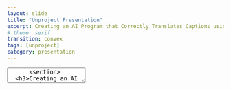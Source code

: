 ```yaml
---
layout: slide
title: "Unproject Presentation"
excerpt: Creating an AI Program that Correctly Translates Captions using Text Analysis for Digital Social Storytelling
# theme: serif
transition: convex
tags: [unproject]
category: presentation
---
```

<section data-markdown>
  <link rel="stylesheet" href="dist/theme/serif.css">
  <textarea data-template>
      <section>
  <h3>Creating an AI Program that Correctly Translates Captions using Text Analysis Tehcniques for Digital-Social Storytelling</h3>
        Awad AlMehairi
        IM-UH-1511 - Introduction to Digital Humanities.
    </section>
        <section>
    <h2>Scope:</h2>
      <section>This project focuses on tackling incorrect social media captions and messages by forging together an AI system that detects inconsistent translations across social media platforms that communicate incoherent ideas due to inaccurate translations. The main idea it approaches is language, mainly the Emirati Arabic dialect.</section>
          <h2>Scope:</h2>
      <section>Lots of dialects are improperly documented online that their translation processes are almost always slightly off or based on the formal form of the detected language. Emirati Arabic is one of those prone to inaccurate translations, thus inaccurate interpretations.</section>
    </section>
    <section>
    <h2>Main Concerns:</h2>
    <section>Maintain consistent usage of Emirati Arabic in research purposes.
Allow researchers and social media users in general to understand Emirati Arabic and not shy away from it, especially during research or important announcements (especially those within communities).</section>
    </section>
    <section>
    <h2>Data & Their Sources:</h2>
    <section>Most data for this project is collected from social media accounts with captions/comments of different versions of Emirati Arabic. Other versions of this project will be fully developed to house translation processes of other languages and dialects (not necessarily of Arabic). Other forms of data include written narratives and poetry in Emirati Arabic. These sources are used to expand the database with a richer vocabulary.</section>
      <section>Instagram accounts like @goodbyeoldjumeirah are used to fuel the database with vocabulary from the public. This account focuses on "archiving traditional, abandoned, and demolished houses in Jumeirah". Most of the comments under this account’s posts are of Emirati Arabic. The account managers are natives of the UAE, and most of the comments under their posts are from other locals commenting in Emirati Arabic.</section>
      <section>@almawrooth on Instagram – a page that aims to document inherent aspects of locations in the UAE by the people from an older time of today. Most of the contributions and explanations are in Emirati Arabic. This account brings forth a historical influence on the usage of certain words of Emirati Arabic.</section>
    </section>
    <section>
      <h2>Ethics:</h2>
    <section>This project is guided by the motive of wanting to maintain the identity of Emiratis across social media platforms that are usually dominantly westernized. It follows copyright guidelines with the sources it uses for data collection and database construction. Development of this project is organized and completed by a team of Emirati professionals that are experts in linguistics and data collection.</section>
    </section>
    <h2>Values:</h2>
      test
    <h2>Techniques:</h2>
      Use text analysis techniques to further analyze proposed texts (and dialects) to better compose correct translation programs in
    <h2>Aims:</h2>
      The main goal of this project is to create a flawless database that can successfully detect inaccurate translations and correctly display them. The final form of the project will be used as a tool to make data collection from online sources that use Emirati Arabic instead of English.</section>
  <h2>Participation:</h2>
    This project aims to contain ideas of the people in Jumeirah that showcase cultural diversity and availability through language.
  <h2>Workplan:</h2>
    test

  </textarea>
</section>

